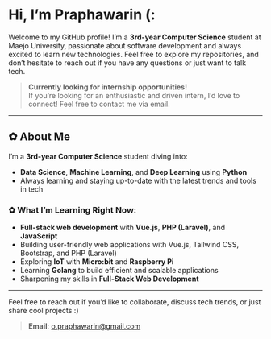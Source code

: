 # Hi, I’m Praphawarin (:

Welcome to my GitHub profile! I’m a **3rd-year Computer Science** student at Maejo University, passionate about software development and always excited to learn new technologies. Feel free to explore my repositories, and don’t hesitate to reach out if you have any questions or just want to talk tech.

> **Currently looking for internship opportunities!**  
If you’re looking for an enthusiastic and driven intern, I’d love to connect! Feel free to contact me via email.

---

## ✿ About Me

I’m a **3rd-year Computer Science** student diving into:
 
- **Data Science**, **Machine Learning**, and **Deep Learning** using **Python**   
- Always learning and staying up-to-date with the latest trends and tools in tech

### ✿ What I’m Learning Right Now:

- **Full-stack web development** with **Vue.js**, **PHP (Laravel)**, and **JavaScript**
- Building user-friendly web applications with Vue.js, Tailwind CSS, Bootstrap, and PHP (Laravel)
- Exploring **IoT** with **Micro:bit** and **Raspberry Pi**
- Learning **Golang** to build efficient and scalable applications
- Sharpening my skills in **Full-Stack Web Development**

---

Feel free to reach out if you’d like to collaborate, discuss tech trends, or just share cool projects :)

> **Email**: [o.praphawarin@gmail.com](mailto:o.praphawarin@gmail.com)
